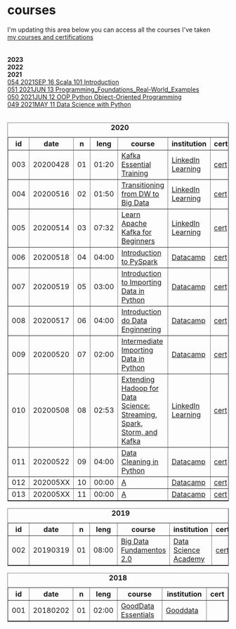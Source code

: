 # courses
<html>
  I'm updating this area below you can access all the courses I've taken
  <br>
  <a target="_blank" href="https://www.linkedin.com/in/melo-r/details/certifications">my courses and certifications</a>
  <br><br>
  <br>
  <b>2023</b><br>  
  <b>2022</b><br>
  <b>2021</b><br>
  <a href="https://cognitiveclass.ai/courses/introduction-to-scala" target="_blank">054 2021SEP 16 Scala 101 Introduction</a><br>
  <a href="https://www.linkedin.com/learning/programming-foundations-real-world-examples">051 2021JUN 13 Programming_Foundations_Real-World_Examples</a><br> 
  <a href="https://www.linkedin.com/learning/python-object-oriented-programming">050 2021JUN 12 OOP Python Object-Oriented Programming</a><br>
  <a href="https://www.simplilearn.com/big-data-and-analytics/python-for-data-science-training">049 2021MAY 11 Data Science with Python</a><br>
<br>
<table border="1">
  <caption><b>2020</b></caption>
  <tr>
      <th>id</th>
      <th>date</th>
      <th>n</th>
      <th>leng</th>
      <th width=400>course</th>
      <th width=250>institution</th>
      <th>cert</th>
  </tr>
  <tr>
      <td>003</td>
      <td>20200428</td>
      <td>01</td>
      <td>01:20</td>
      <td><a href="https://www.linkedin.com/learning/kafka-essential-training">Kafka Essential Training</a></td>
      <td><a href="https://www.linkedin.com/learning/certificates/3d10db4b40a97dad86394f8dc0f85f03986eb2745fc90d2d656e7d8713957c4d">LinkedIn Learning</a></td>
      <td><a href="https://github.com/melo-r/courses/blob/main/000_certs/003%20Kafka%20Essential%20Training.png">cert</a></td>
  </tr>
  <tr>  
      <td>004</td>
      <td>20200516</td>
      <td>02</td>
      <td>01:50</td>
      <td><a href="https://www.linkedin.com/learning/transitioning-from-data-warehousing-to-big-data">Transitioning from DW to Big Data</a></td>
      <td><a href="https://www.linkedin.com/learning/certificates/d858f1f701dc3df12f7ba43bad64b184e79b397261c614d9d90d3740e81415e2">LinkedIn Learning</a></td>
      <td><a href="https://github.com/melo-r/courses/blob/main/000_certs/004%20Transitioning%20from%20Data%20Warehousing%20to%20Big%20Data.png">cert</a></td>   
  </tr>
  <tr>
      <td>005</td>
      <td>20200514</td>
      <td>03</td>
      <td>07:32</td>
      <td><a href="https://www.linkedin.com/learning/learn-apache-kafka-for-beginners-2019">Learn Apache Kafka for Beginners</a></td>
      <td><a href="https://www.linkedin.com/learning/certificates/46070217dfd1ce21366e84e608aecc8078fb44602e8f6196f280396a86ec9193">LinkedIn Learning</a></td>
      <td><a href="https://github.com/melo-r/courses/blob/main/000_certs/005%20Learn%20Apache%20Kafka%20for%20Beginners.png">cert</a></td>   
  </tr>
  <tr>
      <td>006</td>
      <td>20200518</td>
      <td>04</td>
      <td>04:00</td>
      <td><a href="https://learn.datacamp.com/courses/introduction-to-pyspark">Introduction to PySpark</a></td>
      <td><a href="https://www.datacamp.com/statement-of-accomplishment/course/fa6abdcbb2cacf93f9451c6cc74da19cdedb1bc1">Datacamp</a></td>
      <td><a href="https://github.com/melo-r/courses/blob/main/000_certs/006%20Introduction%20to%20PySpark.png">cert</a></td>   
  </tr>
  <tr>
      <td>007</td>
      <td>20200519</td>
      <td>05</td>
      <td>03:00</td>
      <td><a href="https://learn.datacamp.com/courses/introduction-to-importing-data-in-python">Introduction to Importing Data in Python</a></td>
      <td><a href="https://www.datacamp.com/statement-of-accomplishment/course/292ec41751312ed628388d5ad0c6ff51c936fe30">Datacamp</a></td>
      <td><a href="https://github.com/melo-r/courses/blob/main/000_certs/007%20Introduction%20to%20Importing%20Data%20in%20Python.png">cert</a></td>   
  </tr>
  <tr>
      <td>008</td>
      <td>20200517</td>
      <td>06</td>
      <td>04:00</td>
      <td><a href="https://learn.datacamp.com/courses/introduction-to-data-engineering">Introduction do Data Enginnering</a></td>
      <td><a href="https://www.datacamp.com/statement-of-accomplishment/course/b8588d8eea22e28ca9c8f4c6ab74598eca57d234">Datacamp</a></td>
      <td><a href="https://github.com/melo-r/courses/blob/main/000_certs/008%20Introduction%20do%20Data%20Enginnering.png">cert</a></td>   
  </tr>
  <tr>
      <td>009</td>
      <td>20200520</td>
      <td>07</td>
      <td>02:00</td>
      <td><a href="https://learn.datacamp.com/courses/intermediate-importing-data-in-python">Intermediate Importing Data in Python</a></td>
      <td><a href="https://www.datacamp.com/statement-of-accomplishment/course/84f24f9fbfe68f38209ea045f798483110515ed3">Datacamp</a></td>
      <td><a href="https://github.com/melo-r/courses/blob/main/000_certs/009%20Intermediate%20Importing%20Data%20in%20Python.png">cert</a></td>   
  </tr>
  <tr>
      <td>010</td>
      <td>20200508</td>
      <td>08</td>
      <td>02:53</td>
      <td><a href="https://www.linkedin.com/learning/extending-hadoop-for-data-science-streaming-spark-storm-and-kafka">Extending Hadoop for Data Science: Streaming, Spark, Storm, and Kafka</a></td>
      <td><a href="https://www.linkedin.com/learning/certificates/cd25d65809943da487618ba1c215aa3ec0421bd5f3eb50ee9325f65003a46659">LinkedIn Learning</a></td>
      <td><a href="https://github.com/melo-r/courses/blob/main/000_certs/010%20Extending%20Hadoop%20for%20Data%20Science-Streaming%2C%20Spark%2C%20Storm%2C%20and%20Kafka.png">cert</a></td>   
  </tr>
  <tr>
      <td>011</td>
      <td>20200522</td>
      <td>09</td>
      <td>04:00</td>
      <td><a href="https://learn.datacamp.com/courses/data-cleaning-in-python">Data Cleaning in Python</a></td>
      <td><a href="https://www.datacamp.com/statement-of-accomplishment/course/f52a95ec88d6b2660fb1c9e882fa0d3edcf60116">Datacamp</a></td>
      <td><a href="https://github.com/melo-r/courses/blob/main/000_certs/011%20Data%20Cleaning%20in%20Python.png">cert</a></td>   
  </tr>
  <tr>
      <td>012</td>
      <td>202005XX</td>
      <td>10</td>
      <td>00:00</td>
      <td><a href="">A</a></td>
      <td><a href="">Datacamp</a></td>
      <td><a href="">cert</a></td>   
  </tr>
  <tr>
      <td>013</td>
      <td>202005XX</td>
      <td>11</td>
      <td>00:00</td>
      <td><a href="">A</a></td>
      <td><a href="">Datacamp</a></td>
      <td><a href="">cert</a></td>   
  </tr>

</table>


<table border="1">
  <caption><b>2019</b></caption>
  <tr>
      <th>id</th>
      <th>date</th>
      <th>n</th>
      <th>leng</th>
      <th width=400>course</th>
      <th width=250>institution</th>
      <th>cert</th>
  </tr>
  <tr>
      <td>002</td>
      <td>20190319</td>
      <td>01</td>
      <td>08:00</td>
      <td><a href="https://www.datascienceacademy.com.br/course?courseid=big-data-fundamentos">Big Data Fundamentos 2.0</a></td>
      <td><a href="https://www.datascienceacademy.com.br">Data Science Academy</a></td>
      <td><a href="https://github.com/melo-r/courses/blob/main/000_certs/002%20Big%20Data%20Fundamentos%202.0.png">cert</a></td>
  </tr>
</table>

<table border="1">
  <caption><b>2018</b></caption>
  <tr>
      <th>id</th>
      <th>date</th>
      <th>n</th>
      <th>leng</th>
      <th width=400>course</th>
      <th width=250>institution</th>
      <th>cert</th>
  </tr>
  <tr>
      <td>001</td>
      <td>20180202</td>
      <td>01</td>
      <td>02:00</td>
      <td><a href="http://www.academy.fluig.com/certificates/5a7840327c31a4005cc9ef70">GoodData Essentials</a></td>
      <td><a href="https://www.gooddata.com">Gooddata</a></td>
      <td></td>
  </tr>
</table>


</html>
